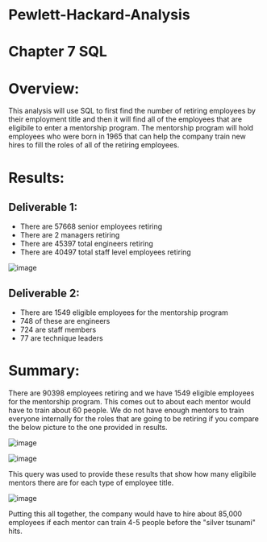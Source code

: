 # Pewlett-Hackard-Analysis

# Chapter 7 SQL

# Overview:

This analysis will use SQL to first find the number of retiring employees by their employment title and then it will find all of the employees that are eligibile to enter
a mentorship program. The mentorship program will hold employees who were born in 1965 that can help the company train new hires to fill the roles of all of the retiring 
employees.

# Results:

## Deliverable 1:

- There are 57668 senior employees retiring
- There are 2 managers retiring
- There are 45397 total engineers retiring
- There are 40497 total staff level employees retiring

![image](https://user-images.githubusercontent.com/78934120/115044243-505c0d80-9ea3-11eb-84c3-65a5d3c44bf1.png)

## Deliverable 2:

- There are 1549 eligible employees for the mentorship program
- 748 of these are engineers
- 724 are staff members
- 77 are technique leaders

# Summary:

There are 90398 employees retiring and we have 1549 eligible employees for the mentorship program. This comes out to about each mentor would have to train about 60 people.
We do not have enough mentors to train everyone internally for the roles that are going to be retiring if you compare the below picture to the one provided in results. 

![image](https://user-images.githubusercontent.com/78934120/115118725-a2b82f80-9f72-11eb-94f3-e51f25f79169.png)

![image](https://user-images.githubusercontent.com/78934120/115118206-1c9ae980-9f70-11eb-8a3f-66d2f12b56f7.png)

This query was used to provide these results that show how many eligibile mentors there are for each type of employee title.

![image](https://user-images.githubusercontent.com/78934120/115118263-54a22c80-9f70-11eb-8c0e-aafa14abe0eb.png)

Putting this all together, the company would have to hire about 85,000 employees if each mentor can train 4-5 people before the "silver tsunami" hits.
